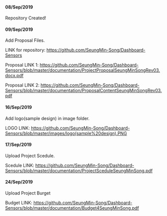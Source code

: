 <H4>08/Sep/2019</H4>

Repository Created!

<H4>09/Sep/2019</H4>

Add Proposal Files.

LINK for repository: <a href="https://github.com/SeungMin-Song/Dashboard-Sensors">https://github.com/SeungMin-Song/Dashboard-Sensors </a>

Proposal LINK 1: <a href="https://github.com/SeungMin-Song/Dashboard-Sensors/blob/master/documentation/ProjectProposalSeungMinSongRev03.docx.pdf"> https://github.com/SeungMin-Song/Dashboard-Sensors/blob/master/documentation/ProjectProposalSeungMinSongRev03.docx.pdf </a>

Proposal LINK 2: <a href="https://github.com/SeungMin-Song/Dashboard-Sensors/blob/master/documentation/ProposalContentSeungMinSongRev03.pdff"> https://github.com/SeungMin-Song/Dashboard-Sensors/blob/master/documentation/ProposalContentSeungMinSongRev03.pdf </a>

<H4>16/Sep/2019</H4>

Add logo(sample design) in image folder.

LOGO LINK: <a href="https://github.com/SeungMin-Song/Dashboard-Sensors/blob/master/images/logo(sample%20design).PNG"> https://github.com/SeungMin-Song/Dashboard-Sensors/blob/master/images/logo(sample%20design).PNG </a>

<H4>17/Sep/2019</H4>

Upload Project Scedule.

Scedule LINK: <a href="https://github.com/SeungMin-Song/Dashboard-Sensors/blob/master/documentation/ProjectSceduleSeungMinSong.pdf"> https://github.com/SeungMin-Song/Dashboard-Sensors/blob/master/documentation/ProjectSceduleSeungMinSong.pdf </a>

<H4>24/Sep/2019</H4>

Upload Project Burget

Budget LINK: <a href="https://github.com/SeungMin-Song/Dashboard-Sensors/blob/master/documentation/Budget4SeungMinSong.pdf"> https://github.com/SeungMin-Song/Dashboard-Sensors/blob/master/documentation/Budget4SeungMinSong.pdf </a>
